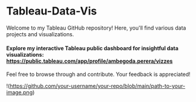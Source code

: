 # Tableau-Data-Vis

Welcome to my Tableau GitHub repository! Here, you'll find various data projects and visualizations.

#### Explore my interactive Tableau public dashboard for insightful data visualizations: https://public.tableau.com/app/profile/ambegoda.perera/vizzes

Feel free to browse through and contribute. Your feedback is appreciated!

!(https://github.com/your-username/your-repo/blob/main/path-to-your-image.png)


